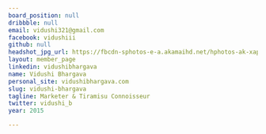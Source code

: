 ```yaml
---
board_position: null
dribbble: null
email: vidushi321@gmail.com
facebook: vidushiii
github: null
headshot_jpg_url: https://fbcdn-sphotos-e-a.akamaihd.net/hphotos-ak-xap1/t31.0-8/886549_10200932415819518_1349415094_o.jpg
layout: member_page
linkedin: vidushibhargava
name: Vidushi Bhargava
personal_site: vidushibhargava.com
slug: vidushi-bhargava
tagline: Marketer & Tiramisu Connoisseur
twitter: vidushi_b
year: 2015

---
```

